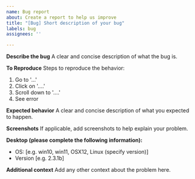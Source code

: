 ```yaml
---
name: Bug report
about: Create a report to help us improve
title: "[Bug] Short description of your bug"
labels: bug
assignees: ''

---
```


**Describe the bug**
A clear and concise description of what the bug is.

**To Reproduce**
Steps to reproduce the behavior:
1. Go to '...'
2. Click on '....'
3. Scroll down to '....'
4. See error

**Expected behavior**
A clear and concise description of what you expected to happen.

**Screenshots**
If applicable, add screenshots to help explain your problem.

**Desktop (please complete the following information):**
 - OS: [e.g. win10, win11, OSX12, Linux (specify version)]
 - Version [e.g. 2.3.1b]

**Additional context**
Add any other context about the problem here.
